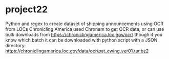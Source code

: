 # project22
Python and regex to create dataset of shipping announcements using OCR from LOCs Chronicling America
used Chronam to get OCR data, or can use bulk downloads from https://chroniclingamerica.loc.gov/ocr/ though if you know which batch it can be downloaded with python script with a JSON directory: https://chroniclingamerica.loc.gov/data/ocr/pst_ewing_ver01.tar.bz2


